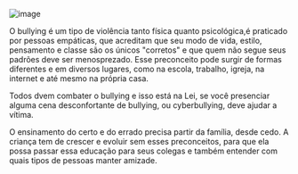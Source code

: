 ![image](https://github.com/junglesmay/style.css/assets/104856219/0524132e-5f9e-462d-bbbc-496c12dbf2a7)

O bullying é um tipo de violência tanto física quanto psicológica,é praticado por pessoas empáticas, que acreditam que seu modo de vida, estilo, pensamento e classe são os únicos "corretos" e que quem não segue seus padrões deve ser menosprezado. Esse preconceito pode surgir de formas diferentes e em diversos lugares, como na escola, trabalho, igreja, na internet e até mesmo na própria casa.

Todos dvem combater o bullying e isso está na Lei, se você presenciar alguma cena desconfortante de bullying, ou cyberbullying, deve ajudar a vítima.

O ensinamento do certo e do errado precisa partir da família, desde cedo. A criança tem de crescer e evoluir sem esses preconceitos, para que ela possa passar essa educação para seus colegas e também entender com quais tipos de pessoas manter amizade.

